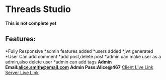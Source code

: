 
# Threads Studio
<strong>
This is not complete yet
</strong>
</br>

## Features:
*Fully Responsive
*admin features added
*users added
*jwt generated
*User Can add comment
*add post,delete post
*admin can make user as a admin,also delete user
*admin can add tags
**Admin Email:alice.smith@email.com**
**Admin Pass:Alice@467**
[Client Live Link](https://threads-client.web.app)
[Server Live Link](https://1001-threads-server.vercel.app)
